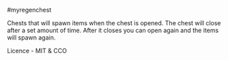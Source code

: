 #myregenchest

Chests that will spawn items when the chest is opened. The chest will close after a set amount of time. After it closes you can open again and the items will spawn again.

Licence - MIT & CCO

